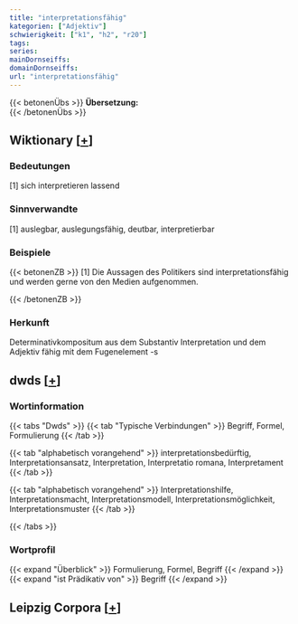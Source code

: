 ```yaml
---
title: "interpretationsfähig"
kategorien: ["Adjektiv"]
schwierigkeit: ["k1", "h2", "r20"]
tags:
series:
mainDornseiffs:
domainDornseiffs:
url: "interpretationsfähig"
---
```


{{< betonenÜbs >}}
**Übersetzung:**  
{{< /betonenÜbs >}}

## Wiktionary [[+](https://de.wiktionary.org/wiki/interpretationsfähig)]

### Bedeutungen
[1] sich interpretieren lassend  

### Sinnverwandte
[1] auslegbar, auslegungsfähig, deutbar, interpretierbar  

### Beispiele
{{< betonenZB >}}
[1] Die Aussagen des Politikers sind interpretationsfähig und werden gerne von den Medien aufgenommen.  

{{< /betonenZB >}}
### Herkunft
Determinativkompositum aus dem Substantiv Interpretation und dem Adjektiv fähig mit dem Fugenelement -s  



## dwds [[+](https://www.dwds.de/wb/interpretationsfähig)]

### Wortinformation
{{< tabs "Dwds" >}}
{{< tab "Typische Verbindungen" >}}
Begriff, Formel, Formulierung
{{< /tab >}}

{{< tab "alphabetisch vorangehend" >}}
interpretationsbedürftig, Interpretationsansatz, Interpretation, Interpretatio romana, Interpretament
{{< /tab >}}

{{< tab "alphabetisch vorangehend" >}}
Interpretationshilfe, Interpretationsmacht, Interpretationsmodell, Interpretationsmöglichkeit, Interpretationsmuster
{{< /tab >}}

{{< /tabs >}}

### Wortprofil
{{< expand "Überblick" >}} Formulierung, Formel, Begriff {{< /expand >}}
{{< expand "ist Prädikativ von" >}} Begriff {{< /expand >}}

## Leipzig Corpora [[+](https://corpora.uni-leipzig.de/en/res?word=interpretationsfähig&corpusId=deu_newscrawl-public_2018)]

